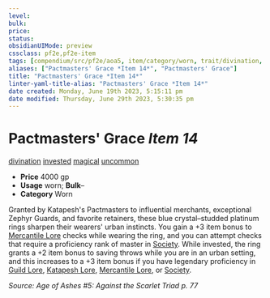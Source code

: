 ```yaml
---
level:
bulk:
price:
status:
obsidianUIMode: preview
cssclass: pf2e,pf2e-item
tags: [compendium/src/pf2e/aoa5, item/category/worn, trait/divination, trait/invested, trait/magical, trait/uncommon]
aliases: ["Pactmasters' Grace *Item 14*", "Pactmasters' Grace"]
title: "Pactmasters' Grace *Item 14*"
linter-yaml-title-alias: "Pactmasters' Grace *Item 14*"
date created: Monday, June 19th 2023, 5:15:11 pm
date modified: Thursday, June 29th 2023, 5:30:35 pm
---
```


# Pactmasters' Grace *Item 14*

[divination](rules/traits/divination.md) [invested](rules/traits/invested.md) [magical](rules/traits/magical.md) [uncommon](rules/traits/uncommon.md)  

- **Price** 4000 gp
- **Usage** worn; **Bulk**–
- **Category** Worn

Granted by Katapesh's Pactmasters to influential merchants, exceptional Zephyr Guards, and favorite retainers, these blue crystal–studded platinum rings sharpen their wearers' urban instincts. You gain a +3 item bonus to [Mercantile Lore](compendium/skills.md#Lore) checks while wearing the ring, and you can attempt checks that require a proficiency rank of master in [Society](compendium/skills.md#Society). While invested, the ring grants a +2 item bonus to saving throws while you are in an urban setting, and this increases to a +3 item bonus if you have legendary proficiency in [Guild Lore](compendium/skills.md#Lore), [Katapesh Lore](compendium/skills.md#Lore), [Mercantile Lore](compendium/skills.md#Lore), or [Society](compendium/skills.md#Society).

*Source: Age of Ashes #5: Against the Scarlet Triad p. 77*
